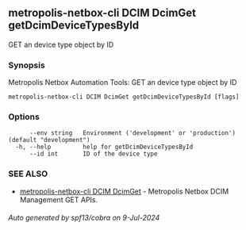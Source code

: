 ## metropolis-netbox-cli DCIM DcimGet getDcimDeviceTypesById

GET an device type object by ID

### Synopsis


Metropolis Netbox Automation Tools:
  GET an device type object by ID

```
metropolis-netbox-cli DCIM DcimGet getDcimDeviceTypesById [flags]
```

### Options

```
      --env string   Environment ('development' or 'production') (default "development")
  -h, --help         help for getDcimDeviceTypesById
      --id int       ID of the device type
```

### SEE ALSO

* [metropolis-netbox-cli DCIM DcimGet]()	 - Metropolis Netbox DCIM Management GET APIs.

###### Auto generated by spf13/cobra on 9-Jul-2024

